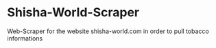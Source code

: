 # Shisha-World-Scraper
Web-Scraper for the website shisha-world.com in order to pull tobacco informations
